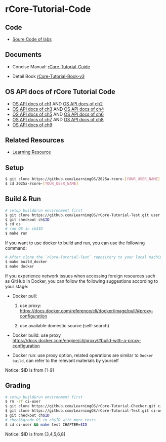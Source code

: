 # rCore-Tutorial-Code

## Code

- [Soure Code of labs](https://github.com/LearningOS/rCore-Tutorial-Code)

## Documents

- Concise Manual: [rCore-Tutorial-Guide](https://LearningOS.github.io/rCore-Tutorial-Guide/)

- Detail Book [rCore-Tutorial-Book-v3](https://rcore-os.github.io/rCore-Tutorial-Book-v3/)

## OS API docs of rCore Tutorial Code

- [OS API docs of ch1](https://learningos.github.io/rCore-Tutorial-Code/ch1/os/index.html)
  AND [OS API docs of ch2](https://learningos.github.io/rCore-Tutorial-Code/ch2/os/index.html)
- [OS API docs of ch3](https://learningos.github.io/rCore-Tutorial-Code/ch3/os/index.html)
  AND [OS API docs of ch4](https://learningos.github.io/rCore-Tutorial-Code/ch4/os/index.html)
- [OS API docs of ch5](https://learningos.github.io/rCore-Tutorial-Code/ch5/os/index.html)
  AND [OS API docs of ch6](https://learningos.github.io/rCore-Tutorial-Code/ch6/os/index.html)
- [OS API docs of ch7](https://learningos.github.io/rCore-Tutorial-Code/ch7/os/index.html)
  AND [OS API docs of ch8](https://learningos.github.io/rCore-Tutorial-Code/ch8/os/index.html)
- [OS API docs of ch9](https://learningos.github.io/rCore-Tutorial-Code/ch9/os/index.html)

## Related Resources

- [Learning Resource](https://github.com/LearningOS/rust-based-os-comp2025/blob/main/relatedinfo.md)

## Setup

```bash
$ git clone https://github.com/LearningOS/2025a-rcore-[YOUR_USER_NAME].git
$ cd 2025a-rcore-[YOUR_USER_NAME]
```

## Build & Run

```bash
# setup build&run environment first
$ git clone https://github.com/LearningOS/rCore-Tutorial-Test.git user
$ git checkout ch$ID
$ cd os
# run OS in ch$ID
$ make run
```

If you want to use docker to build and run, you can use the following command:
```bash
# After clone the `rCore-Tutorial-Test` repository to your local machine, you can use the following command to build and run:
$ make build_docker
$ make docker
```

If you experience network issues when accessing foreign resources such as GitHub in Docker, you can follow the following suggestions according to your stage:

- Docker pull:
  1. use proxy: https://docs.docker.com/reference/cli/docker/image/pull/#proxy-configuration

  2. use available domestic source (self-search)

- Docker build: use proxy https://docs.docker.com/engine/cli/proxy/#build-with-a-proxy-configuration

- Docker run: use proxy option, related operations are similar to `Docker build`, can refer to the relevant materials by yourself


Notice: $ID is from [1-9]

## Grading

```bash
# setup build&run environment first
$ rm -rf ci-user
$ git clone https://github.com/LearningOS/rCore-Tutorial-Checker.git ci-user
$ git clone https://github.com/LearningOS/rCore-Tutorial-Test.git ci-user/user
$ git checkout ch$ID
# check&grade OS in ch$ID with more tests
$ cd ci-user && make test CHAPTER=$ID
```

Notice: $ID is from [3,4,5,6,8]
